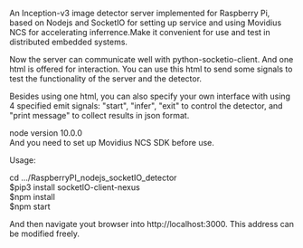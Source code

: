 An Inception-v3 image detector server implemented for Raspberry Pi, based on Nodejs and SocketIO for setting up service and using Movidius NCS for accelerating inferrence.Make it convenient for use and test in distributed embedded systems.  

Now the server can communicate well with python-socketio-client. And one html is offered for interaction. 
You can use this html to send some signals to test the functionality of the server and the detector.    


Besides using one html, you can also specify your own interface with using 4 specified emit signals: "start", "infer", "exit" to control the detector, and "print message" to collect results in json format.     

node version 10.0.0  
And you need to set up Movidius NCS SDK before use.

Usage:   

cd .../RaspberryPI_nodejs_socketIO_detector  
$pip3 install socketIO-client-nexus  
$npm install   
$npm start         

And then navigate yout browser into http://localhost:3000.
This address can be modified freely.
